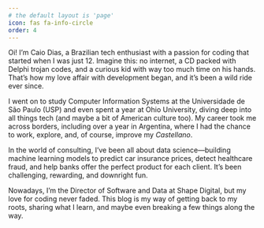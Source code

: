 ```yaml
---
# the default layout is 'page'
icon: fas fa-info-circle
order: 4
---
```


Oi! I’m Caio Dias, a Brazilian tech enthusiast with a passion for coding that started when I was just 12. Imagine this: no internet, a CD packed with Delphi trojan codes, and a curious kid with way too much time on his hands. That’s how my love affair with development began, and it’s been a wild ride ever since.

I went on to study Computer Information Systems at the Universidade de São Paulo (USP) and even spent a year at Ohio University, diving deep into all things tech (and maybe a bit of American culture too). My career took me across borders, including over a year in Argentina, where I had the chance to work, explore, and, of course, improve my *Castellano*.

In the world of consulting, I’ve been all about data science—building machine learning models to predict car insurance prices, detect healthcare fraud, and help banks offer the perfect product for each client. It’s been challenging, rewarding, and downright fun.

Nowadays, I’m the Director of Software and Data at Shape Digital, but my love for coding never faded. This blog is my way of getting back to my roots, sharing what I learn, and maybe even breaking a few things along the way.
